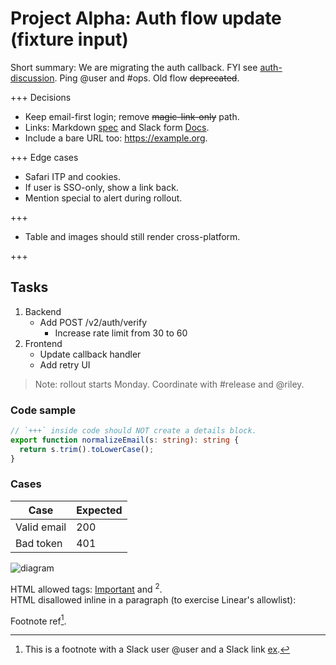 # Project Alpha: Auth flow update (fixture input)

Short summary: We are migrating the auth callback. FYI  see [auth-discussion](https://charlie-labs.slack.com/archives/C12345/p1726800000000). Ping @user and #ops. Old flow ~~deprecated~~.

+++ Decisions

- Keep email-first login; remove ~~magic-link-only~~ path.
- Links: Markdown [spec](https://spec.commonmark.org) and Slack form [Docs](https://example.com).
- Include a bare URL too: <https://example.org>.

+++ Edge cases

- Safari ITP and cookies.
- If user is SSO-only, show a link back.
- Mention special  to alert during rollout.

+++

- Table and images should still render cross-platform.

+++

## Tasks

1. Backend
   - Add POST /v2/auth/verify
     - Increase rate limit from 30 to 60
2. Frontend
   - Update callback handler
   - Add retry UI

> Note: rollout starts Monday. Coordinate with #release and @riley.

### Code sample

```ts
// `+++` inside code should NOT create a details block.
export function normalizeEmail(s: string): string {
  return s.trim().toLowerCase();
}
```

### Cases

| Case        | Expected |
| ----------- | -------- |
| Valid email | 200      |
| Bad token   | 401      |

![diagram](https://example.com/flow.png)

HTML allowed tags: <u>Important</u> and <sup>2</sup>.<br>
HTML disallowed inline in a paragraph (to exercise Linear's allowlist):&#x20;

Footnote ref[^1].

[^1]: This is a footnote with a Slack user @user and a Slack link [ex](https://ex.com).

